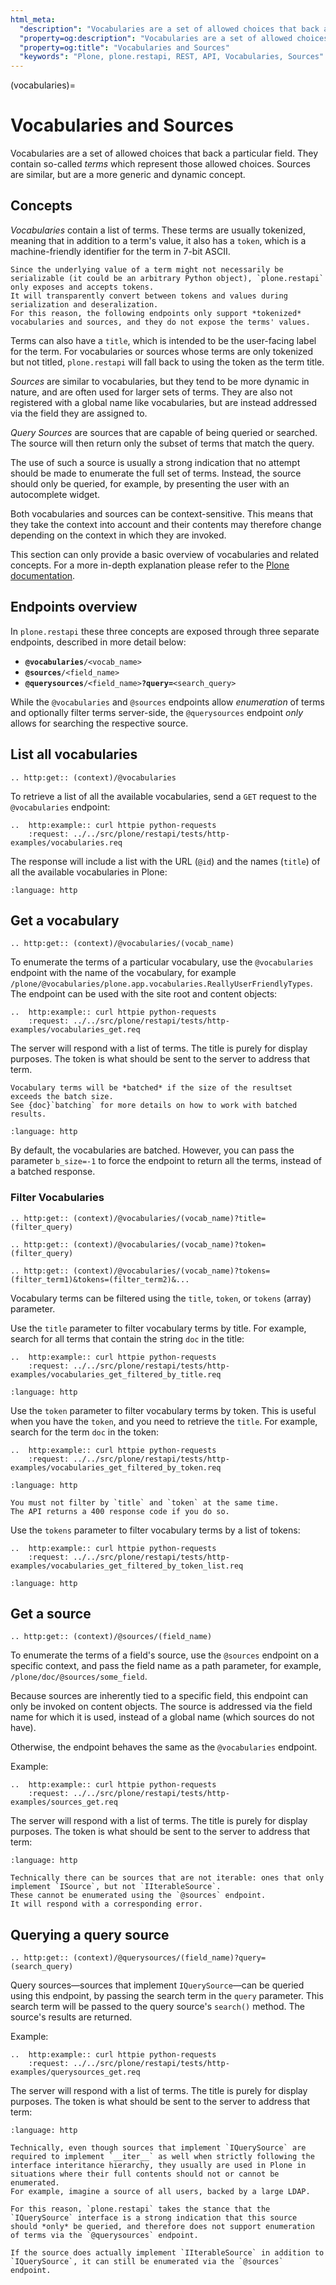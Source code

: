 ```yaml
---
html_meta:
  "description": "Vocabularies are a set of allowed choices that back a particular field, whereas sources are similar but usually too large to be enumerated and should be queried such as through an autocomplete."
  "property=og:description": "Vocabularies are a set of allowed choices that back a particular field, whereas sources are similar but usually too large to be enumerated and should be queried such as through an autocomplete."
  "property=og:title": "Vocabularies and Sources"
  "keywords": "Plone, plone.restapi, REST, API, Vocabularies, Sources"
---
```


(vocabularies)=

# Vocabularies and Sources

Vocabularies are a set of allowed choices that back a particular field.
They contain so-called *terms* which represent those allowed choices.
Sources are similar, but are a more generic and dynamic concept.


## Concepts

*Vocabularies* contain a list of terms.
These terms are usually tokenized, meaning that in addition to a term's value, it also has a `token`, which is a machine-friendly identifier for the term in 7-bit ASCII.

```{note}
Since the underlying value of a term might not necessarily be serializable (it could be an arbitrary Python object), `plone.restapi` only exposes and accepts tokens.
It will transparently convert between tokens and values during serialization and deseralization.
For this reason, the following endpoints only support *tokenized* vocabularies and sources, and they do not expose the terms' values.
```

Terms can also have a `title`, which is intended to be the user-facing label for the term.
For vocabularies or sources whose terms are only tokenized but not titled, `plone.restapi` will fall back to using the token as the term title.

*Sources* are similar to vocabularies, but they tend to be more dynamic in nature, and are often used for larger sets of terms.
They are also not registered with a global name like vocabularies, but are instead addressed via the field they are assigned to.

*Query Sources* are sources that are capable of being queried or searched.
The source will then return only the subset of terms that match the query.

The use of such a source is usually a strong indication that no attempt should be made to enumerate the full set of terms.
Instead, the source should only be queried, for example, by presenting the user with an autocomplete widget.

Both vocabularies and sources can be context-sensitive.
This means that they take the context into account and their contents may therefore change depending on the context in which they are invoked.

This section can only provide a basic overview of vocabularies and related concepts.
For a more in-depth explanation please refer to the [Plone documentation](https://docs.plone.org/develop/plone/forms/vocabularies.html).


## Endpoints overview

In `plone.restapi` these three concepts are exposed through three separate endpoints, described in more detail below:

- **`@vocabularies`**`/<vocab_name>`
- **`@sources`**`/<field_name>`
- **`@querysources`**`/<field_name>`**`?query=`**`<search_query>`

While the `@vocabularies` and `@sources` endpoints allow *enumeration* of terms and optionally filter terms server-side, the `@querysources` endpoint *only* allows for searching the respective source.


## List all vocabularies

```{eval-rst}
.. http:get:: (context)/@vocabularies
```

To retrieve a list of all the available vocabularies, send a `GET` request to the `@vocabularies` endpoint:

```{eval-rst}
..  http:example:: curl httpie python-requests
    :request: ../../src/plone/restapi/tests/http-examples/vocabularies.req
```

The response will include a list with the URL (`@id`) and the names (`title`) of all the available vocabularies in Plone:

```{literalinclude} ../../src/plone/restapi/tests/http-examples/vocabularies.resp
:language: http
```


## Get a vocabulary

```{eval-rst}
.. http:get:: (context)/@vocabularies/(vocab_name)
```

To enumerate the terms of a particular vocabulary, use the `@vocabularies` endpoint with the name of the vocabulary, for example `/plone/@vocabularies/plone.app.vocabularies.ReallyUserFriendlyTypes`.
The endpoint can be used with the site root and content objects:

```{eval-rst}
..  http:example:: curl httpie python-requests
    :request: ../../src/plone/restapi/tests/http-examples/vocabularies_get.req
```

The server will respond with a list of terms.
The title is purely for display purposes.
The token is what should be sent to the server to address that term.

```{note}
Vocabulary terms will be *batched* if the size of the resultset exceeds the batch size.
See {doc}`batching` for more details on how to work with batched results.
```

```{literalinclude} ../../src/plone/restapi/tests/http-examples/vocabularies_get.resp
:language: http
```

By default, the vocabularies are batched.
However, you can pass the parameter `b_size=-1` to force the endpoint to return all the terms, instead of a batched response.


### Filter Vocabularies

```{eval-rst}
.. http:get:: (context)/@vocabularies/(vocab_name)?title=(filter_query)
```

```{eval-rst}
.. http:get:: (context)/@vocabularies/(vocab_name)?token=(filter_query)
```

```{eval-rst}
.. http:get:: (context)/@vocabularies/(vocab_name)?tokens=(filter_term1)&tokens=(filter_term2)&...
```

Vocabulary terms can be filtered using the `title`, `token`, or `tokens` (array) parameter.

Use the `title` parameter to filter vocabulary terms by title.
For example, search for all terms that contain the string `doc` in the title:

```{eval-rst}
..  http:example:: curl httpie python-requests
    :request: ../../src/plone/restapi/tests/http-examples/vocabularies_get_filtered_by_title.req
```

```{literalinclude} ../../src/plone/restapi/tests/http-examples/vocabularies_get_filtered_by_title.resp
:language: http
```

Use the `token` parameter to filter vocabulary terms by token.
This is useful when you have the `token`, and you need to retrieve the `title`.
For example, search for the term `doc` in the token:

```{eval-rst}
..  http:example:: curl httpie python-requests
    :request: ../../src/plone/restapi/tests/http-examples/vocabularies_get_filtered_by_token.req
```

```{literalinclude} ../../src/plone/restapi/tests/http-examples/vocabularies_get_filtered_by_token.resp
:language: http
```

```{note}
You must not filter by `title` and `token` at the same time.
The API returns a 400 response code if you do so.
```

Use the `tokens` parameter to filter vocabulary terms by a list of tokens:

```{eval-rst}
..  http:example:: curl httpie python-requests
    :request: ../../src/plone/restapi/tests/http-examples/vocabularies_get_filtered_by_token_list.req
```

```{literalinclude} ../../src/plone/restapi/tests/http-examples/vocabularies_get_filtered_by_token_list.resp
:language: http
```


## Get a source

```{eval-rst}
.. http:get:: (context)/@sources/(field_name)
```

To enumerate the terms of a field's source, use the `@sources` endpoint on a specific context, and pass the field name as a path parameter, for example, `/plone/doc/@sources/some_field`.

Because sources are inherently tied to a specific field, this endpoint can only be invoked on content objects.
The source is addressed via the field name for which it is used, instead of a global name (which sources do not have).

Otherwise, the endpoint behaves the same as the `@vocabularies` endpoint.

Example:

```{eval-rst}
..  http:example:: curl httpie python-requests
    :request: ../../src/plone/restapi/tests/http-examples/sources_get.req
```

The server will respond with a list of terms.
The title is purely for display purposes.
The token is what should be sent to the server to address that term:

```{literalinclude} ../../src/plone/restapi/tests/http-examples/sources_get.resp
:language: http
```

```{note}
Technically there can be sources that are not iterable: ones that only implement `ISource`, but not `IIterableSource`.
These cannot be enumerated using the `@sources` endpoint.
It will respond with a corresponding error.
```


## Querying a query source

```{eval-rst}
.. http:get:: (context)/@querysources/(field_name)?query=(search_query)
```

Query sources—sources that implement `IQuerySource`—can be queried using this endpoint, by passing the search term in the `query` parameter.
This search term will be passed to the query source's `search()` method.
The source's results are returned.

Example:

```{eval-rst}
..  http:example:: curl httpie python-requests
    :request: ../../src/plone/restapi/tests/http-examples/querysources_get.req
```

The server will respond with a list of terms.
The title is purely for display purposes.
The token is what should be sent to the server to address that term:

```{literalinclude} ../../src/plone/restapi/tests/http-examples/querysources_get.resp
:language: http
```

```{note}
Technically, even though sources that implement `IQuerySource` are required to implement `__iter__` as well when strictly following the interface interitance hierarchy, they usually are used in Plone in situations where their full contents should not or cannot be enumerated.
For example, imagine a source of all users, backed by a large LDAP.

For this reason, `plone.restapi` takes the stance that the `IQuerySource` interface is a strong indication that this source should *only* be queried, and therefore does not support enumeration of terms via the `@querysources` endpoint.

If the source does actually implement `IIterableSource` in addition to `IQuerySource`, it can still be enumerated via the `@sources` endpoint.
```
